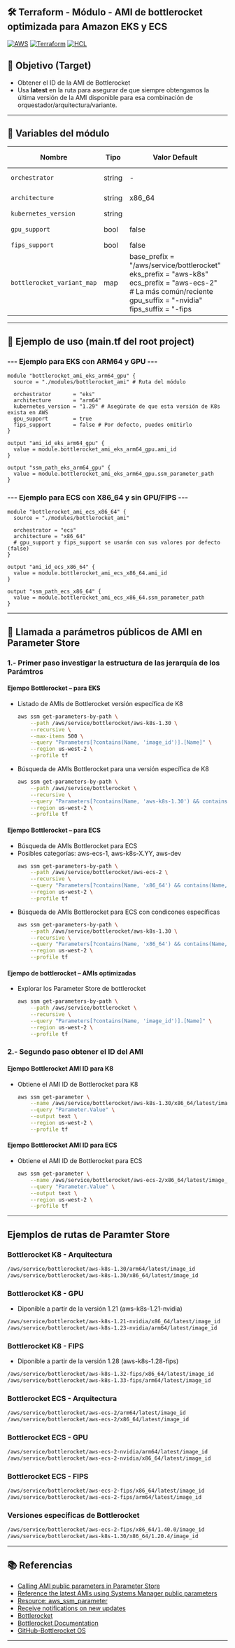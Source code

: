 ## 🛠️ Terraform - Módulo - AMI de bottlerocket optimizada para Amazon EKS y ECS

[![AWS](https://img.shields.io/badge/AWS-%23FF9900.svg?logo=amazon-web-services&logoColor=white)](#)
[![Terraform](https://img.shields.io/badge/IaC-Terraform-623CE4?logo=terraform&logoColor=white)](#)
[![HCL](https://img.shields.io/badge/Language-HCL-blueviolet)](#)

## 🎯 Objetivo (Target)
- Obtener el ID de la AMI de Bottlerocket
- Usa **latest** en la ruta para asegurar de que siempre obtengamos la última versión de la AMI disponible para esa combinación de orquestador/arquitectura/variante. 

---

## 🔧 Variables del módulo

| Nombre                    | Tipo   | Valor Default | Possible settings |
|---------------------------|------- |---------------|-------------------|                  
| `orchestrator`            | string | -             | eks, ecs, ec2     |
| `architecture`            | string | x86_64        |  x86_64, arm64    |
| `kubernetes_version`      | string |               | -                 |
| `gpu_support`             | bool   | false         | true, false       |
| `fips_support`            | bool   | false         | true,false        |
| `bottlerocket_variant_map`| map    | base_prefix = "/aws/service/bottlerocket" <br> eks_prefix  = "aws-k8s" <br> ecs_prefix  = "aws-ecs-2" # La más común/reciente <br> gpu_suffix  = "-nvidia" <br> fips_suffix = "-fips  | -  |

---

## 🧪 Ejemplo de uso (main.tf del root project)
### --- Ejemplo para EKS con ARM64 y GPU ---
```hcl
module "bottlerocket_ami_eks_arm64_gpu" {
  source = "./modules/bottlerocket_ami" # Ruta del módulo

  orchestrator       = "eks"
  architecture       = "arm64"
  kubernetes_version = "1.29" # Asegúrate de que esta versión de K8s exista en AWS
  gpu_support        = true
  fips_support       = false # Por defecto, puedes omitirlo
}

output "ami_id_eks_arm64_gpu" {
  value = module.bottlerocket_ami_eks_arm64_gpu.ami_id
}

output "ssm_path_eks_arm64_gpu" {
  value = module.bottlerocket_ami_eks_arm64_gpu.ssm_parameter_path
}
```
### --- Ejemplo para ECS con X86_64 y sin GPU/FIPS ---
```hcl
module "bottlerocket_ami_ecs_x86_64" {
  source = "./modules/bottlerocket_ami"

  orchestrator = "ecs"
  architecture = "x86_64"
  # gpu_support y fips_support se usarán con sus valores por defecto (false)
}

output "ami_id_ecs_x86_64" {
  value = module.bottlerocket_ami_ecs_x86_64.ami_id
}

output "ssm_path_ecs_x86_64" {
  value = module.bottlerocket_ami_ecs_x86_64.ssm_parameter_path
}
```

---

## 📌 Llamada a parámetros públicos de AMI en Parameter Store
### 1.- Primer paso investigar la estructura de las jerarquía de los Parámtros
#### Ejempo Bottlerocket – para EKS
- Listado de AMIs de Bottlerocket versión específica de K8
    ```bash
    aws ssm get-parameters-by-path \
        --path /aws/service/bottlerocket/aws-k8s-1.30 \
        --recursive \
        --max-items 500 \
        --query "Parameters[?contains(Name, 'image_id')].[Name]" \
        --region us-west-2 \
        --profile tf
    ```
- Búsqueda de AMIs Bottlerocket para una versión específica de K8
    ```bash
    aws ssm get-parameters-by-path \
        --path /aws/service/bottlerocket \
        --recursive \
        --query "Parameters[?contains(Name, 'aws-k8s-1.30') && contains(Name, 'x86_64') && contains(Name, 'image_id')].[Name]" \
        --region us-west-2 \
        --profile tf
    ```
#### Ejempo Bottlerocket – para ECS
- Búsqueda de AMIs Bottlerocket para ECS
- Posibles categorías: aws-ecs-1, aws-k8s-X.YY, aws-dev
    ```bash
    aws ssm get-parameters-by-path \
        --path /aws/service/bottlerocket/aws-ecs-2 \
        --recursive \
        --query "Parameters[?contains(Name, 'x86_64') && contains(Name, 'image_id')].[Name]" \
        --region us-west-2 \
        --profile tf
    ```
- Búsqueda de AMIs Bottlerocket para ECS con condicones específicas
    ```bash
    aws ssm get-parameters-by-path \
        --path /aws/service/bottlerocket/aws-k8s-1.30 \
        --recursive \
        --query "Parameters[?contains(Name, 'x86_64') && contains(Name, 'image_id')].[Name]" \
        --region us-west-2 \
        --profile tf
    ```
#### Ejempo de bottlerocket – AMIs optimizadas
- Explorar los Parameter Store de bottlerocket
    ```bash
    aws ssm get-parameters-by-path \
        --path /aws/service/bottlerocket \
        --recursive \
        --query "Parameters[?contains(Name, 'image_id')].[Name]" \
        --region us-west-2 \
        --profile tf
    ```

###  2.- Segundo paso obtener el ID del AMI
#### Ejempo Bottlerocket AMI ID para K8
- Obtiene el AMI ID de Bottlerocket para K8
    ```bash 
    aws ssm get-parameter \
        --name /aws/service/bottlerocket/aws-k8s-1.30/x86_64/latest/image_id \
        --query "Parameter.Value" \
        --output text \
        --region us-west-2 \
        --profile tf
    ```
#### Ejempo Bottlerocket AMI ID para ECS
- Obtiene el AMI ID de Bottlerocket para ECS
    ```bash 
    aws ssm get-parameter \
        --name /aws/service/bottlerocket/aws-ecs-2/x86_64/latest/image_id \
        --query "Parameter.Value" \
        --output text \
        --region us-west-2 \
        --profile tf
    ```

---

## Ejemplos de rutas de Paramter Store
### Bottlerocket K8 - Arquitectura
```bash 
/aws/service/bottlerocket/aws-k8s-1.30/arm64/latest/image_id
/aws/service/bottlerocket/aws-k8s-1.30/x86_64/latest/image_id
```
### Bottlerocket K8 - GPU
- Diponible a partir de la versión 1.21 (aws-k8s-1.21-nvidia)
```bash 
/aws/service/bottlerocket/aws-k8s-1.21-nvidia/x86_64/latest/image_id
/aws/service/bottlerocket/aws-k8s-1.23-nvidia/arm64/latest/image_id
```
### Bottlerocket K8 - FIPS
- Diponible a partir de la versión 1.28 (aws-k8s-1.28-fips)
```bash 
/aws/service/bottlerocket/aws-k8s-1.32-fips/x86_64/latest/image_id
/aws/service/bottlerocket/aws-k8s-1.33-fips/arm64/latest/image_id
```
### Bottlerocket ECS - Arquitectura
```bash 
/aws/service/bottlerocket/aws-ecs-2/arm64/latest/image_id
/aws/service/bottlerocket/aws-ecs-2/x86_64/latest/image_id
```
### Bottlerocket ECS - GPU
```bash 
/aws/service/bottlerocket/aws-ecs-2-nvidia/arm64/latest/image_id
/aws/service/bottlerocket/aws-ecs-2-nvidia/x86_64/latest/image_id
```
### Bottlerocket ECS - FIPS
```bash 
/aws/service/bottlerocket/aws-ecs-2-fips/x86_64/latest/image_id
/aws/service/bottlerocket/aws-ecs-2-fips/arm64/latest/image_id
```
### Versiones específicas de Bottlerocket
```bash 
/aws/service/bottlerocket/aws-ecs-2-fips/x86_64/1.40.0/image_id
/aws/service/bottlerocket/aws-k8s-1.30/x86_64/1.20.4/image_id
```

 ---
 
## 📚 Referencias
- [Calling AMI public parameters in Parameter Store](https://docs.aws.amazon.com/systems-manager/latest/userguide/parameter-store-public-parameters-ami.html)
- [Reference the latest AMIs using Systems Manager public parameters](https://docs.aws.amazon.com/AWSEC2/latest/UserGuide/finding-an-ami-parameter-store.html)
- [Resource: aws_ssm_parameter](https://registry.terraform.io/providers/hashicorp/aws/latest/docs/resources/ssm_parameter)
- [Receive notifications on new updates](https://docs.aws.amazon.com/linux/al2023/ug/receive-update-notification.html)
- [Bottlerocket](https://aws.amazon.com/bottlerocket)
- [Bottlerocket Documentation](https://bottlerocket.dev/en/)
- [GitHub-Bottlerocket OS](https://github.com/bottlerocket-os/bottlerocket)

---